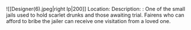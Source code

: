 ![[Designer(6).jpeg|right lp|200]]
Location: 
Description:
: One of the small jails used to hold scarlet drunks and those awaiting trial. Fairens who can afford to bribe the jailer can receive one visitation from a loved one.